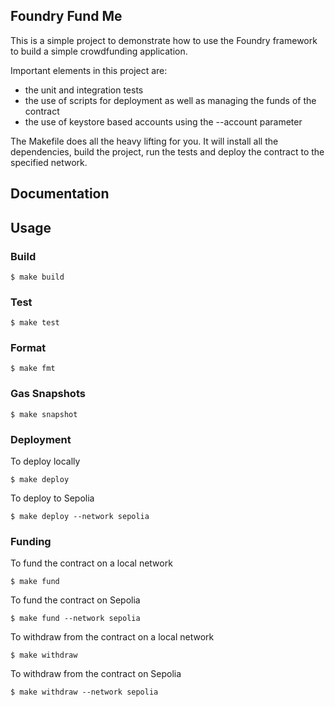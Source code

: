 ## Foundry Fund Me

This is a simple project to demonstrate how to use the Foundry framework to build a simple crowdfunding application.

Important elements in this project are:
- the unit and integration tests
- the use of scripts for deployment as well as managing the funds of the contract
- the use of keystore based accounts using the --account parameter

The Makefile does all the heavy lifting for you. It will install all the dependencies, build the project, run the tests and deploy the contract to the specified network.


## Documentation

## Usage

### Build

```shell
$ make build
```

### Test

```shell
$ make test
```

### Format

```shell
$ make fmt
```

### Gas Snapshots

```shell
$ make snapshot
```

### Deployment

To deploy locally

```shell
$ make deploy
``` 

To deploy to Sepolia

```shell
$ make deploy --network sepolia
```

### Funding

To fund the contract on a local network

```shell
$ make fund
```

To fund the contract on Sepolia

```shell
$ make fund --network sepolia
```

To withdraw from the contract on a local network

```shell
$ make withdraw
```

To withdraw from the contract on Sepolia

```shell
$ make withdraw --network sepolia
```

